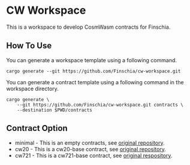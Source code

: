 # CW Workspace

This is a workspace to develop CosmWasm contracts for Finschia.

## How To Use

You can generate a workspace template using a following command.

```
cargo generate --git https://github.com/Finschia/cw-workspace.git
```

You can generate a contract template using a following command in the workspace directory.

```
cargo generate \
    --git https://github.com/Finschia/cw-workspace.git contracts \
    --destination $PWD/contracts
```

## Contract Option

- minimal - This is an empty contracts, see [original repository](https://github.com/osmosis-labs/cw-minimal-template/tree/2c05d77b0c8fd0f44cc5c35f971263bc4b8e6419). 
- cw20 - This is a cw20-base contract, see [original repository](https://github.com/CosmWasm/cw-plus/tree/v1.1.2/contracts/cw20-base).
- cw721 - This is a cw721-base contract, see [original respository](https://github.com/CosmWasm/cw-nfts/tree/v0.18.0/contracts/cw721-base).
